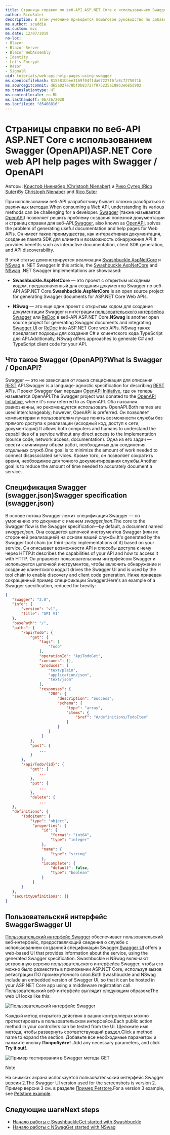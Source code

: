 ```yaml
---
title: Страницы справки по веб-API ASP.NET Core с использованием Swagger (OpenAPI)
author: RicoSuter
description: В этом учебнике приводится пошаговое руководство по добавлению Swagger для составления документации и страниц справки к приложению веб-API.
ms.author: scaddie
ms.custom: mvc
ms.date: 12/07/2019
no-loc:
- Blazor
- Blazor Server
- Blazor WebAssembly
- Identity
- Let's Encrypt
- Razor
- SignalR
uid: tutorials/web-api-help-pages-using-swagger
ms.openlocfilehash: 815581bbee3169f04f1da67227f6fa8c7275071b
ms.sourcegitcommit: d65a027e78bf0b83727f975235a18863e685d902
ms.translationtype: HT
ms.contentlocale: ru-RU
ms.lasthandoff: 06/26/2020
ms.locfileid: "85408816"
---
```

# <a name="aspnet-core-web-api-help-pages-with-swagger--openapi"></a><span data-ttu-id="36770-103">Страницы справки по веб-API ASP.NET Core с использованием Swagger (OpenAPI)</span><span class="sxs-lookup"><span data-stu-id="36770-103">ASP.NET Core web API help pages with Swagger / OpenAPI</span></span>

<span data-ttu-id="36770-104">Авторы: [Кристоф Ниенабер (Christoph Nienaber)](https://twitter.com/zuckerthoben) и [Рико Сутер (Rico Suter)](https://blog.rsuter.com/)</span><span class="sxs-lookup"><span data-stu-id="36770-104">By [Christoph Nienaber](https://twitter.com/zuckerthoben) and [Rico Suter](https://blog.rsuter.com/)</span></span>

<span data-ttu-id="36770-105">При использовании веб-API разработчику бывает сложно разобраться в различных методах.</span><span class="sxs-lookup"><span data-stu-id="36770-105">When consuming a Web API, understanding its various methods can be challenging for a developer.</span></span> <span data-ttu-id="36770-106">[Swagger](https://swagger.io/) (также называется [OpenAPI](https://www.openapis.org/)) позволяет решить проблему создания полезной документации и страниц справки для веб-API.</span><span class="sxs-lookup"><span data-stu-id="36770-106">[Swagger](https://swagger.io/), also known as [OpenAPI](https://www.openapis.org/), solves the problem of generating useful documentation and help pages for Web APIs.</span></span> <span data-ttu-id="36770-107">Он имеет такие преимущества, как интерактивная документация, создание пакета SDK для клиента и возможность обнаружения API.</span><span class="sxs-lookup"><span data-stu-id="36770-107">It provides benefits such as interactive documentation, client SDK generation, and API discoverability.</span></span>

<span data-ttu-id="36770-108">В этой статье демонстрируется реализация [Swashbuckle.AspNetCore](https://github.com/domaindrivendev/Swashbuckle.AspNetCore) и [NSwag](https://github.com/RicoSuter/NSwag) в .NET Swagger:</span><span class="sxs-lookup"><span data-stu-id="36770-108">In this article, the [Swashbuckle.AspNetCore](https://github.com/domaindrivendev/Swashbuckle.AspNetCore) and [NSwag](https://github.com/RicoSuter/NSwag) .NET Swagger implementations are showcased:</span></span>

* <span data-ttu-id="36770-109">**Swashbuckle.AspNetCore** — это проект с открытым исходным кодом, предназначенный для создания документов Swagger по веб-API ASP.NET Core.</span><span class="sxs-lookup"><span data-stu-id="36770-109">**Swashbuckle.AspNetCore** is an open source project for generating Swagger documents for ASP.NET Core Web APIs.</span></span>

* <span data-ttu-id="36770-110">**NSwag** — это еще один проект с открытым кодом для создания документации Swagger и интеграции [пользовательского интерфейса Swagger](https://swagger.io/swagger-ui/) или [ReDoc](https://github.com/Rebilly/ReDoc) в веб-API ASP.NET Core.</span><span class="sxs-lookup"><span data-stu-id="36770-110">**NSwag** is another open source project for generating Swagger documents and integrating [Swagger UI](https://swagger.io/swagger-ui/) or [ReDoc](https://github.com/Rebilly/ReDoc) into ASP.NET Core web APIs.</span></span> <span data-ttu-id="36770-111">NSwag также предлагает подходы для создания C# и клиентского кода TypeScript для API.</span><span class="sxs-lookup"><span data-stu-id="36770-111">Additionally, NSwag offers approaches to generate C# and TypeScript client code for your API.</span></span>

## <a name="what-is-swagger--openapi"></a><span data-ttu-id="36770-112">Что такое Swagger (OpenAPI)?</span><span class="sxs-lookup"><span data-stu-id="36770-112">What is Swagger / OpenAPI?</span></span>

<span data-ttu-id="36770-113">Swagger — это не зависящая от языка спецификация для описания [REST](https://en.wikipedia.org/wiki/Representational_state_transfer) API.</span><span class="sxs-lookup"><span data-stu-id="36770-113">Swagger is a language-agnostic specification for describing [REST](https://en.wikipedia.org/wiki/Representational_state_transfer) APIs.</span></span> <span data-ttu-id="36770-114">Проект Swagger был передан [OpenAPI Initiative](https://www.openapis.org/), где он теперь называется OpenAPI.</span><span class="sxs-lookup"><span data-stu-id="36770-114">The Swagger project was donated to the [OpenAPI Initiative](https://www.openapis.org/), where it's now referred to as OpenAPI.</span></span> <span data-ttu-id="36770-115">Оба названия равнозначны, но рекомендуется использовать OpenAPI.</span><span class="sxs-lookup"><span data-stu-id="36770-115">Both names are used interchangeably; however, OpenAPI is preferred.</span></span> <span data-ttu-id="36770-116">Он позволяет компьютерам и пользователям лучше понять возможности службы без прямого доступа к реализации (исходный код, доступ к сети, документация).</span><span class="sxs-lookup"><span data-stu-id="36770-116">It allows both computers and humans to understand the capabilities of a service without any direct access to the implementation (source code, network access, documentation).</span></span> <span data-ttu-id="36770-117">Одна из его задач — свести к минимуму объем работ, необходимых для соединения отдельных служб.</span><span class="sxs-lookup"><span data-stu-id="36770-117">One goal is to minimize the amount of work needed to connect disassociated services.</span></span> <span data-ttu-id="36770-118">Кроме того, он позволяет сократить время, необходимое для точного документирования службы.</span><span class="sxs-lookup"><span data-stu-id="36770-118">Another goal is to reduce the amount of time needed to accurately document a service.</span></span>

## <a name="swagger-specification-swaggerjson"></a><span data-ttu-id="36770-119">Спецификация Swagger (swagger.json)</span><span class="sxs-lookup"><span data-stu-id="36770-119">Swagger specification (swagger.json)</span></span>

<span data-ttu-id="36770-120">В основе потока Swagger лежит спецификация Swagger &mdash; по умолчанию это документ с именем *swagger.json*.</span><span class="sxs-lookup"><span data-stu-id="36770-120">The core to the Swagger flow is the Swagger specification&mdash;by default, a document named *swagger.json*.</span></span> <span data-ttu-id="36770-121">Она создается цепочкой инструментов Swagger (или их сторонней реализацией) на основе вашей службы.</span><span class="sxs-lookup"><span data-stu-id="36770-121">It's generated by the Swagger tool chain (or third-party implementations of it) based on your service.</span></span> <span data-ttu-id="36770-122">Он описывает возможности API и способы доступа к нему через HTTP.</span><span class="sxs-lookup"><span data-stu-id="36770-122">It describes the capabilities of your API and how to access it with HTTP.</span></span> <span data-ttu-id="36770-123">Он управляет пользовательским интерфейсом Swagger и используется цепочкой инструментов, чтобы включить обнаружение и создание клиентского кода.</span><span class="sxs-lookup"><span data-stu-id="36770-123">It drives the Swagger UI and is used by the tool chain to enable discovery and client code generation.</span></span> <span data-ttu-id="36770-124">Ниже приведен сокращенный пример спецификации Swagger:</span><span class="sxs-lookup"><span data-stu-id="36770-124">Here's an example of a Swagger specification, reduced for brevity:</span></span>

```json
{
   "swagger": "2.0",
   "info": {
       "version": "v1",
       "title": "API V1"
   },
   "basePath": "/",
   "paths": {
       "/api/Todo": {
           "get": {
               "tags": [
                   "Todo"
               ],
               "operationId": "ApiTodoGet",
               "consumes": [],
               "produces": [
                   "text/plain",
                   "application/json",
                   "text/json"
               ],
               "responses": {
                   "200": {
                       "description": "Success",
                       "schema": {
                           "type": "array",
                           "items": {
                               "$ref": "#/definitions/TodoItem"
                           }
                       }
                   }
                }
           },
           "post": {
               ...
           }
       },
       "/api/Todo/{id}": {
           "get": {
               ...
           },
           "put": {
               ...
           },
           "delete": {
               ...
   },
   "definitions": {
       "TodoItem": {
           "type": "object",
            "properties": {
                "id": {
                    "format": "int64",
                    "type": "integer"
                },
                "name": {
                    "type": "string"
                },
                "isComplete": {
                    "default": false,
                    "type": "boolean"
                }
            }
       }
   },
   "securityDefinitions": {}
}
```

## <a name="swagger-ui"></a><span data-ttu-id="36770-125">Пользовательский интерфейс Swagger</span><span class="sxs-lookup"><span data-stu-id="36770-125">Swagger UI</span></span>

<span data-ttu-id="36770-126">[Пользовательский интерфейс Swagger](https://swagger.io/swagger-ui/) обеспечивает пользовательский веб-интерфейс, предоставляющий сведения о службе с использованием созданной спецификации Swagger.</span><span class="sxs-lookup"><span data-stu-id="36770-126">[Swagger UI](https://swagger.io/swagger-ui/) offers a web-based UI that provides information about the service, using the generated Swagger specification.</span></span> <span data-ttu-id="36770-127">Swashbuckle и NSwag включают встроенную версию пользовательского интерфейса Swagger, чтобы его можно было разместить в приложении ASP.NET Core, используя вызов регистрации ПО промежуточного слоя.</span><span class="sxs-lookup"><span data-stu-id="36770-127">Both Swashbuckle and NSwag include an embedded version of Swagger UI, so that it can be hosted in your ASP.NET Core app using a middleware registration call.</span></span> <span data-ttu-id="36770-128">Пользовательский веб-интерфейс выглядит следующим образом:</span><span class="sxs-lookup"><span data-stu-id="36770-128">The web UI looks like this:</span></span>

![Пользовательский интерфейс Swagger](web-api-help-pages-using-swagger/_static/swagger-ui.png)

<span data-ttu-id="36770-130">Каждый метод открытого действия в ваших контроллерах можно протестировать в пользовательском интерфейсе.</span><span class="sxs-lookup"><span data-stu-id="36770-130">Each public action method in your controllers can be tested from the UI.</span></span> <span data-ttu-id="36770-131">Щелкните имя метода, чтобы развернуть соответствующий раздел.</span><span class="sxs-lookup"><span data-stu-id="36770-131">Click a method name to expand the section.</span></span> <span data-ttu-id="36770-132">Добавьте все необходимые параметры и нажмите кнопку **Попробуйте!** .</span><span class="sxs-lookup"><span data-stu-id="36770-132">Add any necessary parameters, and click **Try it out!**.</span></span>

![Пример тестирования в Swagger метода GET](web-api-help-pages-using-swagger/_static/get-try-it-out.png)

> [!NOTE]
> <span data-ttu-id="36770-134">На снимках экрана используется пользовательский интерфейс Swagger версии 2.</span><span class="sxs-lookup"><span data-stu-id="36770-134">The Swagger UI version used for the screenshots is version 2.</span></span> <span data-ttu-id="36770-135">Пример версии 3 см. в разделе [Пример Petstore](https://petstore.swagger.io/).</span><span class="sxs-lookup"><span data-stu-id="36770-135">For a version 3 example, see [Petstore example](https://petstore.swagger.io/).</span></span>

## <a name="next-steps"></a><span data-ttu-id="36770-136">Следующие шаги</span><span class="sxs-lookup"><span data-stu-id="36770-136">Next steps</span></span>

* [<span data-ttu-id="36770-137">Начало работы с Swashbuckle</span><span class="sxs-lookup"><span data-stu-id="36770-137">Get started with Swashbuckle</span></span>](xref:tutorials/get-started-with-swashbuckle)
* [<span data-ttu-id="36770-138">Начало работы с NSwag</span><span class="sxs-lookup"><span data-stu-id="36770-138">Get started with NSwag</span></span>](xref:tutorials/get-started-with-nswag)

